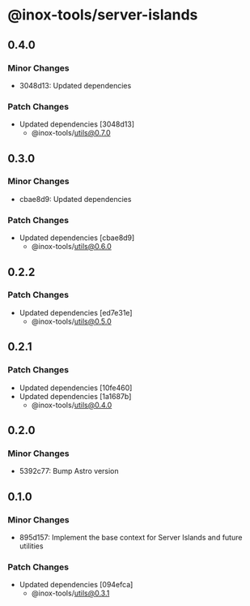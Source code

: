 # @inox-tools/server-islands

## 0.4.0

### Minor Changes

- 3048d13: Updated dependencies

### Patch Changes

- Updated dependencies [3048d13]
  - @inox-tools/utils@0.7.0

## 0.3.0

### Minor Changes

- cbae8d9: Updated dependencies

### Patch Changes

- Updated dependencies [cbae8d9]
  - @inox-tools/utils@0.6.0

## 0.2.2

### Patch Changes

- Updated dependencies [ed7e31e]
  - @inox-tools/utils@0.5.0

## 0.2.1

### Patch Changes

- Updated dependencies [10fe460]
- Updated dependencies [1a1687b]
  - @inox-tools/utils@0.4.0

## 0.2.0

### Minor Changes

- 5392c77: Bump Astro version

## 0.1.0

### Minor Changes

- 895d157: Implement the base context for Server Islands and future utilities

### Patch Changes

- Updated dependencies [094efca]
  - @inox-tools/utils@0.3.1
